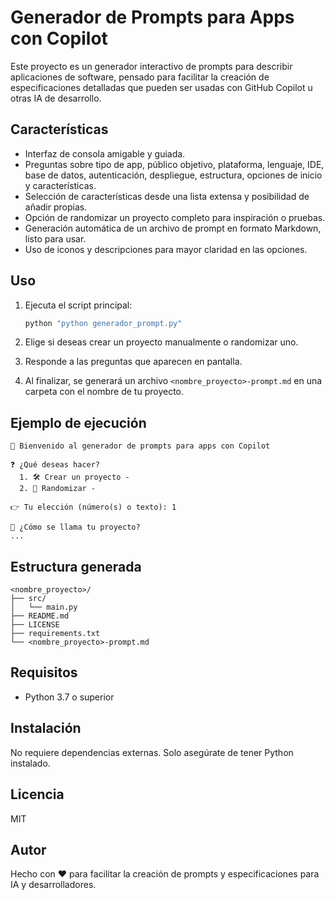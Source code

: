 # Generador de Prompts para Apps con Copilot

Este proyecto es un generador interactivo de prompts para describir aplicaciones de software, pensado para facilitar la creación de especificaciones detalladas que pueden ser usadas con GitHub Copilot u otras IA de desarrollo.

## Características

- Interfaz de consola amigable y guiada.
- Preguntas sobre tipo de app, público objetivo, plataforma, lenguaje, IDE, base de datos, autenticación, despliegue, estructura, opciones de inicio y características.
- Selección de características desde una lista extensa y posibilidad de añadir propias.
- Opción de randomizar un proyecto completo para inspiración o pruebas.
- Generación automática de un archivo de prompt en formato Markdown, listo para usar.
- Uso de iconos y descripciones para mayor claridad en las opciones.

## Uso

1. Ejecuta el script principal:

   ```bash
   python "python generador_prompt.py"
   ```

2. Elige si deseas crear un proyecto manualmente o randomizar uno.
3. Responde a las preguntas que aparecen en pantalla.
4. Al finalizar, se generará un archivo `<nombre_proyecto>-prompt.md` en una carpeta con el nombre de tu proyecto.

## Ejemplo de ejecución

```
🧠 Bienvenido al generador de prompts para apps con Copilot

❓ ¿Qué deseas hacer?
  1. 🛠️ Crear un proyecto - 
  2. 🎲 Randomizar - 

👉 Tu elección (número(s) o texto): 1

📛 ¿Cómo se llama tu proyecto?
...
```

## Estructura generada

```
<nombre_proyecto>/
├── src/
│   └── main.py
├── README.md
├── LICENSE
├── requirements.txt
└── <nombre_proyecto>-prompt.md
```

## Requisitos

- Python 3.7 o superior

## Instalación

No requiere dependencias externas. Solo asegúrate de tener Python instalado.

## Licencia

MIT

## Autor

Hecho con ❤️ para facilitar la creación de prompts y especificaciones para IA y desarrolladores.
